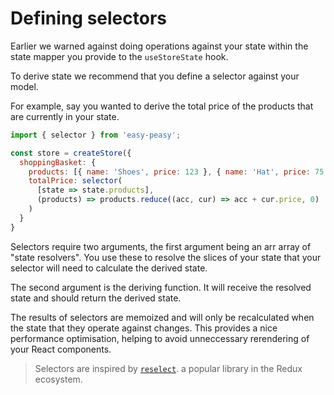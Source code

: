 # Defining selectors

Earlier we warned against doing operations against your state within the state
mapper you provide to the `useStoreState` hook.

To derive state we recommend that you define a selector against your model.

For example, say you wanted to derive the total price of the products that
are currently in your state.

```javascript
import { selector } from 'easy-peasy';

const store = createStore({
  shoppingBasket: {
    products: [{ name: 'Shoes', price: 123 }, { name: 'Hat', price: 75 }],
    totalPrice: selector(
      [state => state.products],
      (products) => products.reduce((acc, cur) => acc + cur.price, 0)
    )
  }
}
```

Selectors require two arguments, the first argument being an arr array of
"state resolvers". You use these to resolve the slices of your state
that your selector will need to calculate the derived state.

The second argument is the deriving function. It will receive the resolved state
and should return the derived state.

The results of selectors are memoized and will only be recalculated when the
state that they operate against changes. This provides a nice performance
optimisation, helping to avoid unneccessary rerendering of your React components.

> Selectors are inspired by [`reselect`](https://github.com/reduxjs/reselect).
> a popular library in the Redux ecosystem.

